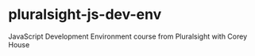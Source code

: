 # pluralsight-js-dev-env
JavaScript Development Environment course from Pluralsight with Corey House
